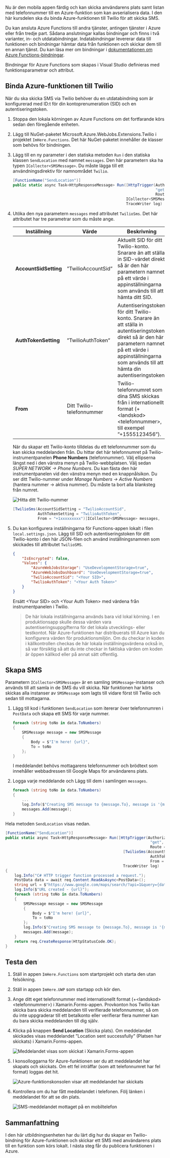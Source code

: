 Nu är den mobila appen färdig och kan skicka användarens plats samt listan med telefonnummer till en Azure-funktion som kan avserialisera data. I den här kursdelen ska du binda Azure-funktionen till Twilio för att skicka SMS.

Du kan ansluta Azure Functions till andra tjänster, antingen tjänster i Azure eller från tredje part. Sådana anslutningar kallas bindningar och finns i två varianter, in- och utdatabindningar. Indatabindningar levererar data till funktionen och bindningar hämtar data från funktionen och skickar dem till en annan tjänst. Du kan läsa mer om bindningar i [dokumentationen om Azure Functions-bindningar](https://docs.microsoft.com/azure/azure-functions/functions-triggers-bindings).

Bindningar för Azure Functions som skapas i Visual Studio definieras med funktionsparametrar och attribut.

## <a name="bind-the-azure-function-to-twilio"></a>Binda Azure-funktionen till Twilio

När du ska skicka SMS via Twilio behöver du en utdatabindning som är konfigurerad med ID:t för din kontoprenumeration (SID) och en autentiseringstoken.

1. Stoppa den lokala körningen av Azure Functions om det fortfarande körs sedan den föregående enheten.

1. Lägg till NuGet-paketet Microsoft.Azure.WebJobs.Extensions.Twilio i projektet `ImHere.Functions`. Det här NuGet-paketet innehåller de klasser som behövs för bindningen.

1. Lägg till en ny parameter i den statiska metoden `Run` i den statiska klassen `SendLocation` med namnet `messages`. Den här parametern ska ha typen `ICollector<SMSMessage>`. Du måste lägga till ett användningsdirektiv för namnområdet `Twilio`.

    ```cs
    [FunctionName("SendLocation")]
    public static async Task<HttpResponseMessage> Run([HttpTrigger(AuthorizationLevel.Anonymous,
                                                                   "get", "post",
                                                                   Route = null)]HttpRequestMessage req,
                                                      ICollector<SMSMessage> messages,
                                                      TraceWriter log)
    ```

1. Utöka den nya parametern `messages` med attributet `TwilioSms`. Det här attributet har tre parametrar som du måste ange.

    | Inställning      |  Värde   | Beskrivning                                        |
    | --- | --- | ---|
    | **AccountSidSetting** | ”TwilioAccountSid” | Aktuellt SID för ditt Twilio-konto. Snarare än att ställa in SID-värdet direkt så är den här parametern namnet på ett värde i appinställningarna som används till att hämta ditt SID. |
    | **AuthTokenSetting** | ”TwilioAuthToken” | Autentiseringstoken för ditt Twilio-konto. Snarare än att ställa in autentiseringstoken direkt så är den här parametern namnet på ett värde i appinställningarna som används till att hämta din autentiseringstoken. |
    | **From** | Ditt Twilio-telefonnummer | Twilio-telefonnumret som dina SMS skickas från i internationellt format (+\<landskod\>\<telefonnummer\>, till exempel ”+1555123456”). |

    När du skapar ett Twilio-konto tilldelas du ett telefonnummer som du kan skicka meddelanden från. Du hittar det här telefonnumret på Twilio-instrumentpanelen **Phone Numbers** (telefonnummer). Välj ellipserna längst ned i den vänstra menyn på Twilio-webbplatsen. Välj sedan *SUPER NETWORK -> Phone Numbers*. Du kan fästa den här instrumentpanelen vid den vänstra menyn med en knappnålsikon. Du ser ditt Twilio-nummer under *Manage Numbers -> Active Numbers* (hantera nummer -> aktiva nummer). Du måste ta bort alla blanksteg från numret.

    ![Hitta ditt Twilio-nummer](../media/7-twilio-find-number.png)

    ```cs
    [TwilioSms(AccountSidSetting = "TwilioAccountSid",
               AuthTokenSetting = "TwilioAuthToken",
               From = "+1xxxxxxxxx")]ICollector<SMSMessage> messages,
    ```

1. Du kan konfigurera inställningarna för Functions-appen lokalt i filen `local.settings.json`. Lägg till SID och autentiseringstoken för ditt Twilio-konto i den här JSON-filen och använd inställningsnamnen som skickades till attributet `TwilioSMS`.

    ```json
    {
        "IsEncrypted": false,
        "Values": {
            "AzureWebJobsStorage": "UseDevelopmentStorage=true",
            "AzureWebJobsDashboard": "UseDevelopmentStorage=true",
            "TwilioAccountSid": "<Your SID>",
            "TwilioAuthToken": "<Your Auth Token>"
        }
    }
    ```

    Ersätt \<Your SID\> och \<Your Auth Token\> med värdena från instrumentpanelen i Twilio.

    > De här lokala inställningarna används bara vid lokal körning. I en produktionsapp skulle dessa värden vara autentiseringsuppgifterna för det lokala utvecklings- eller testkontot. När Azure-funktionen har distribuerats till Azure kan du konfigurera värden för produktionsmiljön.
    > Om du checkar in koden i källkontrollen checkas de här lokala inställningsvärdena också in, så var försiktig så att du inte checkar in faktiska värden om koden är öppen källkod eller på annat sätt offentlig.

## <a name="create-the-sms-messages"></a>Skapa SMS

Parametern `ICollector<SMSMessage>` är en samling `SMSMessage`-instanser och används till att samla in de SMS du vill skicka. När funktionen har körts skickas alla instanser av `SMSMessage` som lagts till vidare först till Twilio och sedan till mottagarna.

1. Lägg till kod i funktionen `SendLocation` som itererar över telefonnumren i `PostData` och skapa ett SMS för varje nummer.

    ```cs
    foreach (string toNo in data.ToNumbers)
    {
        SMSMessage message = new SMSMessage
        {
            Body = $"I'm here! {url}",
            To = toNo
        };
    }
    ```

    I meddelandet behövs mottagarens telefonnummer och brödtext som innehåller webbadressen till Google Maps för användarens plats.

1. Logga varje meddelande och Lägg till dem i samlingen `messages`.

    ```cs
    foreach (string toNo in data.ToNumbers)
    {
        ...
        log.Info($"Creating SMS message to {message.To}, message is '{message.Body}'.");
        messages.Add(message);
    }
    ```

Hela metoden `SendLocation` visas nedan.

```cs
[FunctionName("SendLocation")]
public static async Task<HttpResponseMessage> Run([HttpTrigger(AuthorizationLevel.Anonymous,
                                                                "get", "post",
                                                                Route = null)]HttpRequestMessage req,
                                                    [TwilioSms(AccountSidSetting = "TwilioAccountSid",
                                                                AuthTokenSetting = "TwilioAuthToken",
                                                                From = "<your Twilio phone number>")]ICollector<SMSMessage> messages,
                                                    TraceWriter log)
{
    log.Info("C# HTTP trigger function processed a request.");
    PostData data = await req.Content.ReadAsAsync<PostData>();
    string url = $"https://www.google.com/maps/search/?api=1&query={data.Latitude},{data.Longitude}";
    log.Info($"URL created - {url}");
    foreach (string toNo in data.ToNumbers)
    {
        SMSMessage message = new SMSMessage
        {
            Body = $"I'm here! {url}",
            To = toNo
        };
        log.Info($"Creating SMS message to {message.To}, message is '{message.Body}'.");
        messages.Add(message);
    }
    return req.CreateResponse(HttpStatusCode.OK);
}
```

## <a name="test-it-out"></a>Testa den

1. Ställ in appen `ImHere.Functions` som startprojekt och starta den utan felsökning.

1. Ställ in appen `ImHere.UWP` som startapp och kör den.

1. Ange ditt eget telefonnummer med internationellt format (+\<landskod\>\<telefonnummer\>) i Xamarin.Forms-appen. Provkonton hos Twilio kan skicka bara skicka meddelanden till verifierade telefonnummer, så om du inte uppgraderar till ett betalkonto eller verifierar flera nummer kan du bara skicka meddelanden till dig själv.

1. Klicka på knappen **Send Location** (Skicka plats). Om meddelandet skickades visas meddelandet ”Location sent successfully” (Platsen har skickats) i Xamarin.Forms-appen.

    ![Meddelandet visas som skickat i Xamarin.Forms-appen](../media/7-ui-location-sent.png)

1. I konsolloggarna för Azure-funktionen ser du att meddelandet har skapats och skickats. Om ett fel inträffar (som att telefonnumret har fel format) loggas det hit.

    ![Azure-funktionskonsolen visar att meddelandet har skickats](../media/7-function-message-sent.png)

1. Kontrollera om du har fått meddelandet i telefonen. Följ länken i meddelandet för att se din plats.

    ![SMS-meddelandet mottaget på en mobiltelefon](../media/7-message-received.png)

## <a name="summary"></a>Sammanfattning

I den här utbildningsenheten har du lärt dig hur du skapar en Twilio-bindning för Azure-funktionen och skickar ett SMS med användarens plats till en funktion som körs lokalt. I nästa steg får du publicera funktionen i Azure.